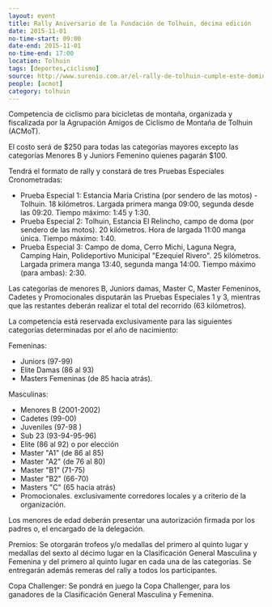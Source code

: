 ```yaml
---
layout: event 
title: Rally Aniversario de la Fundación de Tolhuin, décima edición
date: 2015-11-01
no-time-start: 09:00
date-end: 2015-11-01
no-time-end: 17:00
location: Tolhuin
tags: [deportes,ciclismo]
source: http://www.surenio.com.ar/el-rally-de-tolhuin-cumple-este-domingo-su-decima-edicion/
people: [acmot]
category: tolhuin
---
```


Competencia de ciclismo para bicicletas de montaña, organizada y fiscalizada por la Agrupación Amigos de Ciclismo de Montaña de Tolhuin (ACMoT).

El costo será de $250 para todas las categorías mayores excepto las categorías Menores B y Juniors Femenino quienes pagarán $100. 

Tendrá el formato de rally y constará de tres Pruebas Especiales Cronometradas:

- Prueba Especial 1: Estancia María Cristina (por sendero de las motos) - Tolhuin. 18 kilómetros. Largada primera manga 09:00, segunda desde las 09:20. Tiempo máximo: 1:45 y 1:30.
- Prueba Especial 2: Tolhuin, Estancia El Relincho, campo de doma (por sendero de las motos). 20 kilómetros. Hora de largada 11:00 manga única. Tiempo máximo: 1:40.
- Prueba Especial 3: Campo de doma, Cerro Michi, Laguna Negra, Camping Hain, Polideportivo Municipal "Ezequiel Rivero". 25 kilómetros. Largada primera manga 13:40, segunda manga 14:00. Tiempo máximo (para ambas): 2:30.


Las categorías de menores B, Juniors damas, Master C, Master Femeninos, Cadetes y Promocionales disputarán las Pruebas Especiales 1 y 3, mientras que las restantes deberán realizar el total del recorrido (63 kilómetros).

La competencia está reservada exclusivamente para las siguientes categorías determinadas por el año de nacimiento: 


Femeninas: 

- Juniors (97-99) 
- Elite Damas (86 al 93) 
- Masters Femeninas (de 85 hacia atrás).


Masculinas: 

- Menores B (2001-2002) 
- Cadetes (99-00) 
- Juveniles (97-98 )
- Sub 23 (93-94-95-96)
- Elite (86 al 92) o por elección 
- Master "A1" (de 86 al 85) 
- Master "A2" (de 76 al 80) 
- Master "B1" (71-75)
- Master "B2" (66-70)
- Masters "C" (65 hacia atrás) 
- Promocionales. exclusivamente corredores locales y a criterio de la organización.

Los menores de edad deberán presentar una autorización firmada por los padres o, el encargado de la delegación.

Premios: Se otorgarán trofeos y/o medallas del primero al quinto lugar y medallas del sexto al décimo lugar en la Clasificación General Masculina y Femenina y del primero al quinto lugar en cada una de las categorías. Se entregarán además remeras del rally a todos los participantes.

Copa Challenger: Se pondrá en juego la Copa Challenger, para los ganadores de la Clasificación General Masculina y Femenina.


